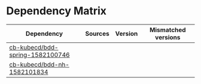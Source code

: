 # Dependency Matrix

Dependency | Sources | Version | Mismatched versions
---------- | ------- | ------- | -------------------
[cb-kubecd/bdd-spring-1582100746](https://github.com/cb-kubecd/bdd-spring-1582100746.git) |  | []() | 
[cb-kubecd/bdd-nh-1582101834](https://github.com/cb-kubecd/bdd-nh-1582101834.git) |  | []() | 
